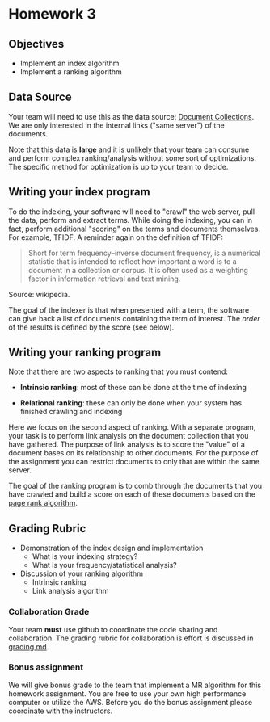 # Homework 3

## Objectives

* Implement an index algorithm
* Implement a ranking algorithm

## Data Source

Your team will need to use this as the data source: [Document Collections](http://www.search-engines-book.com/collections).  We are only interested in the internal links ("same server") of the documents.

Note that this data is **large** and it is unlikely that your team can consume and perform complex ranking/analysis without some sort of optimizations.  The specific method for optimization is up to your team to decide.

## Writing your index program

To do the indexing, your software will need to "crawl" the web server, pull the data, perform and extract terms.  While doing the indexing, you can in fact, perform additional "scoring" on the terms and documents themselves.  For example, TFIDF.  A reminder again on the definition of TFIDF:

> Short for term frequency–inverse document frequency, is a numerical statistic that is intended to reflect how important a word is to a document in a collection or corpus. It is often used as a weighting factor in information retrieval and text mining.

Source: wikipedia.

The goal of the indexer is that when presented with a term, the software can give back a list of documents containing the term of interest.  The _order_ of the results is defined by the score (see below).

## Writing your ranking program

Note that there are two aspects to ranking that you must contend:

* **Intrinsic ranking**: most of these can be done at the time of indexing

* **Relational ranking**: these can only be done when your system has finished crawling and indexing

Here we focus on the second aspect of ranking.  With a separate program, your task is to perform link analysis on the document collection that you have gathered.  The purpose of link analysis is to score the "value" of a document bases on its relationship to other documents.  For the purpose of the assignment you can restrict documents to only that are within the same server.

The goal of the ranking program is to comb through the documents that you have crawled and build a score on each of these documents based on the [page rank algorithm](week6.pdf).

## Grading Rubric

* Demonstration of the index design and implementation
  * What is your indexing strategy?
  * What is your frequency/statistical analysis?
* Discussion of your ranking algorithm
  * Intrinsic ranking
  * Link analysis algorithm

### Collaboration Grade

Your team **must** use github to coordinate the code sharing and collaboration.  The grading rubric for collaboration is effort is discussed in [grading.md](grading.mg).

### Bonus assignment

We will give bonus grade to the team that implement a MR algorithm for this homework assignment.  You are free to use your own high performance computer or utilize the AWS.  Before you do the bonus assignment please coordinate with the instructors.
